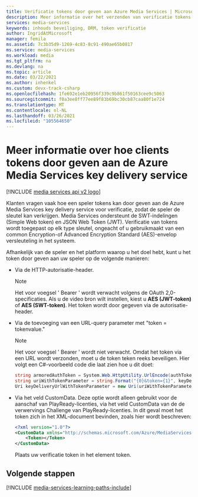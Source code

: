 ```yaml
---
title: Verificatie tokens door geven aan Azure Media Services | Microsoft Docs
description: Meer informatie over het verzenden van verificatie tokens van de client naar de Azure Media Services key delivery service
services: media-services
keywords: inhouds beveiliging, DRM, token verificatie
author: IngridAtMicrosoft
manager: femila
ms.assetid: 7c3b35d9-1269-4c83-8c91-490ae65b0817
ms.service: media-services
ms.workload: media
ms.tgt_pltfrm: na
ms.devlang: na
ms.topic: article
ms.date: 03/22/2021
ms.author: inhenkel
ms.custom: devx-track-csharp
ms.openlocfilehash: 1fe692e1eb20956f339c9b861f50163cee9c5063
ms.sourcegitcommit: f0a3ee8ff77ee89f83b69bc30cb87caa80f1e724
ms.translationtype: MT
ms.contentlocale: nl-NL
ms.lasthandoff: 03/26/2021
ms.locfileid: "105564650"
---
```

# <a name="learn-how-clients-pass-tokens-to-the-azure-media-services-key-delivery-service"></a>Meer informatie over hoe clients tokens door geven aan de Azure Media Services key delivery service

[!INCLUDE [media services api v2 logo](./includes/v2-hr.md)]

Klanten vragen vaak hoe een speler tokens kan door geven aan de Azure Media Services key delivery service voor verificatie, zodat de speler de sleutel kan verkrijgen. Media Services ondersteunt de SWT-indelingen (Simple Web token) en JSON Web Token (JWT). Verificatie van tokens wordt toegepast op elk type sleutel, ongeacht of u gebruikmaakt van een common Encryption-of Advanced Encryption Standard (AES)-envelop versleuteling in het systeem.

 Afhankelijk van de speler en het platform waarop u het doel hebt, kunt u het token door geven aan uw speler op de volgende manieren:

- Via de HTTP-autorisatie-header.
    > [!NOTE]
    > Het voor voegsel ' Bearer ' wordt verwacht volgens de OAuth 2,0-specificaties. Als u de video bron wilt instellen, kiest u **AES (JWT-token)** of **AES (SWT-token)**. Het token wordt door gegeven via de autorisatie-header.

- Via de toevoeging van een URL-query parameter met "token = tokenvalue."  
    > [!NOTE]
    > Het voor voegsel ' Bearer ' wordt niet verwacht. Omdat het token via een URL wordt verzonden, moet u de token teken reeks beveiligen. Hier volgt een C#-voorbeeld code die laat zien hoe u dit doet:

    ```csharp
    string armoredAuthToken = System.Web.HttpUtility.UrlEncode(authToken);
    string uriWithTokenParameter = string.Format("{0}&token={1}", keyDeliveryServiceUri.AbsoluteUri, armoredAuthToken);
    Uri keyDeliveryUrlWithTokenParameter = new Uri(uriWithTokenParameter);
    ```

- Via het veld CustomData.
Deze optie wordt alleen gebruikt voor de aanschaf van PlayReady-licenties, via het veld CustomData van de de verwervings Challenge van PlayReady-licenties. In dit geval moet het token zich in het XML-document bevinden, zoals hier wordt beschreven:

    ```xml
    <?xml version="1.0"?>
    <CustomData xmlns="http://schemas.microsoft.com/Azure/MediaServices/KeyDelivery/PlayReadyCustomData/v1"> 
        <Token></Token> 
    </CustomData>
    ```
    Plaats uw verificatie token in het element token.

## <a name="next-steps"></a>Volgende stappen

[!INCLUDE [media-services-learning-paths-include](../../../includes/media-services-learning-paths-include.md)]
